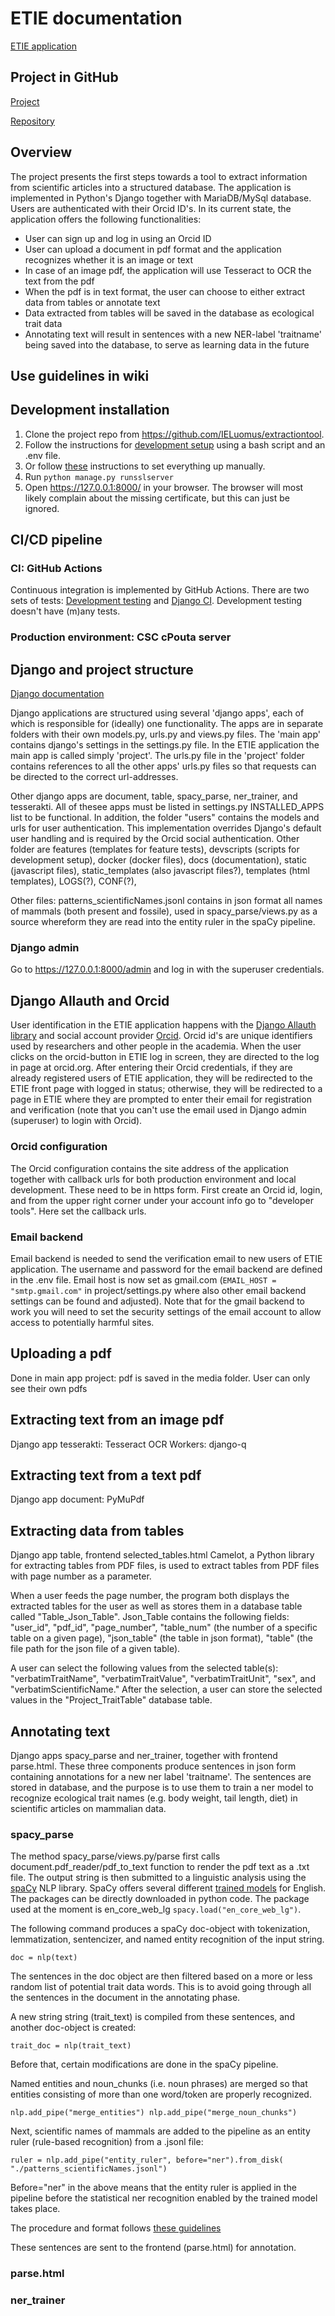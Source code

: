 # ETIE documentation

[ETIE application](https://etie.it.helsinki.fi/)

## Project in GitHub

[Project](https://github.com/IELuomus)

[Repository](https://github.com/IELuomus/extractiontool)

## Overview

The project presents the first steps towards a tool to
extract information from scientific articles into a
structured database. The application is implemented in
Python's Django together with MariaDB/MySql database. Users
are authenticated with their Orcid ID's. In its current state, 
the application offers the following functionalities:

* User can sign up and log in using an Orcid ID
* User can upload a document in pdf format and the application 
recognizes whether it is an image or text 
* In case of an image pdf, the application will use Tesseract 
to OCR the text from the pdf
* When the pdf is in text format, the user can choose to either extract data from tables or annotate text
* Data extracted from tables will be saved in the database as ecological trait data
* Annotating text will result in sentences with a new NER-label 'traitname' being saved into the database, 
  to serve as learning data in the future

## Use guidelines in wiki 

## Development installation

1. Clone the project repo from https://github.com/IELuomus/extractiontool.
1. Follow the instructions for [development setup](https://github.com/IELuomus/extractiontool/blob/main/docs/development_setup.md) using a bash script and an .env file.
1. Or follow [these](https://github.com/IELuomus/extractiontool/blob/main/docs/development_setup_manual.md) instructions to set everything up manually. 
1. Run `python manage.py runsslserver`
1. Open https://127.0.0.1:8000/ in your browser. The browser will most likely complain about the missing certificate, but this can just be ignored.


## CI/CD pipeline

### CI: GitHub Actions
Continuous integration is implemented by GitHub Actions. There are two sets of tests: [Development testing](https://github.com/IELuomus/extractiontool/actions/runs/830148389/workflow) and [Django CI](https://github.com/IELuomus/extractiontool/actions/runs/828076067/workflow). Development testing doesn't have (m)any tests. 

### Production environment: CSC cPouta server


## Django and project structure
[Django documentation](https://docs.djangoproject.com/en/3.2/)

Django applications are structured using several 'django apps', each of which is responsible for (ideally) one functionality. The apps are in separate folders with their own models.py, urls.py and views.py files. The 'main app' contains django's settings in the settings.py file. In the ETIE application the main app is called simply 'project'. The urls.py file in the 'project' folder contains references to all the other apps' urls.py files so that requests can be directed to the correct url-addresses.  

Other django apps are document, table, spacy_parse, ner_trainer, and tesserakti. All of thesee apps must be listed in settings.py INSTALLED_APPS list to be functional. In addition, the folder "users" contains the models and urls for user authentication. This implementation overrides Django's default user handling and is required by the Orcid social authentication. Other folder are features (templates for feature tests), devscripts (scripts for development setup), docker (docker files), docs (documentation), static (javascript files), static_templates (also javascript files?), templates (html templates), LOGS(?), CONF(?),  

Other files:
patterns_scientificNames.jsonl contains  in json format all names of mammals (both present and fossile), used in spacy_parse/views.py 
as a source whereform they are read into the entity ruler in the spaCy pipeline.

### Django admin

Go to https://127.0.0.1:8000/admin and log in with the superuser credentials.

## Django Allauth and Orcid
User identification in the ETIE application happens with the [Django Allauth library](https://django-allauth.readthedocs.io/) and social account provider [Orcid](https://orcid.org). Orcid id's are unique identifiers used by researchers and other people in the academia. When the user clicks on the orcid-button in ETIE log in screen, they are directed to the log in page at orcid.org. After entering their Orcid credentials, if they are already registered users of ETIE application, they will be redirected to the ETIE front page with logged in status; otherwise, they will be redirected to a page in ETIE where they are prompted to enter their email for registration and verification (note that you can't use the email used in Django admin (superuser) to login with Orcid).

### Orcid configuration
The Orcid configuration contains the site address of the application together with callback urls for both production environment and local development. These need to be in https form. First create an Orcid id, login, and from the upper right corner under your account info go to 
"developer tools". Here set the callback urls. 

### Email backend
Email backend is needed to send the verification email to new users of ETIE application. The username and password for the email backend are defined in the .env file. Email host is now set as gmail.com (`EMAIL_HOST = "smtp.gmail.com"` in project/settings.py where also other email backend settings can be found and adjusted). Note that for the gmail backend to work you will need to set the security settings of the email account to allow access to potentially harmful sites.

## Uploading a pdf
Done in main app project: pdf is saved in the media folder.
User can only see their own pdfs

## Extracting text from an image pdf
Django app tesserakti: Tesseract OCR
Workers: django-q

## Extracting text from a text pdf 
Django app document: PyMuPdf

## Extracting data from tables
Django app table, frontend selected_tables.html
Camelot, a Python library for extracting tables from PDF files, is used to extract tables from PDF files with page number as a parameter.

When a user feeds the page number, the program both displays the extracted tables for the user as well as stores them in a database table called "Table_Json_Table". Json_Table contains the following fields: "user_id", "pdf_id", "page_number", "table_num" (the number of a specific table on a given page), "json_table" (the table in json format), "table" (the file path for the json file of a given table). 

A user can select the following values from the selected table(s):
 "verbatimTraitName", "verbatimTraitValue", "verbatimTraitUnit", "sex", and "verbatimScientificName."
After the selection, a user can store the selected values in the "Project_TraitTable" database table.

## Annotating text
Django apps spacy_parse and ner_trainer, together with frontend parse.html. These three components produce sentences in json form containing annotations for a new ner label 'traitname'. The sentences are stored in database, and the purpose is to use them to train a ner model to recognize ecological trait names (e.g. body weight, tail length, diet) in scientific articles on mammalian data.

### spacy_parse
The method spacy_parse/views.py/parse first calls document.pdf_reader/pdf_to_text function to render the pdf text as a .txt file. The output string is then submitted to a linguistic analysis using the [spaCy](spacy.io) NLP library. SpaCy offers several different [trained models](https://spacy.io/models) for English. The packages can be directly downloaded in python code. The package used at the moment is en_core_web_lg   `spacy.load("en_core_web_lg")`.
 
 The following command produces a spaCy doc-object with tokenization, lemmatization, sentencizer, and named entity recognition of the input string.
 
 `doc = nlp(text)`

The sentences in the doc object are then filtered based on a more or less random list of potential trait data words. 
This is to avoid going through all the sentences in the document in the annotating phase. 

A new string string (trait_text) is compiled from these sentences, and another doc-object is created:

`trait_doc = nlp(trait_text)`

Before that, certain modifications are done in the spaCy pipeline. 

Named entities and noun_chunks (i.e. noun phrases) are merged so that entities consisting of more than one word/token are properly recognized.

`nlp.add_pipe("merge_entities")
 nlp.add_pipe("merge_noun_chunks")`

Next, scientific names of mammals are added to the pipeline as an entity ruler (rule-based recognition) from a .jsonl file:

`ruler = nlp.add_pipe("entity_ruler", before="ner").from_disk(
            "./patterns_scientificNames.jsonl")`

Before="ner" in the above means that the entity ruler is applied in the pipeline before the statistical ner recognition enabled by the trained model takes place.

The procedure and format follows [these guidelines](https://towardsdatascience.com/custom-named-entity-recognition-using-spacy-7140ebbb3718)

These sentences are sent to the frontend (parse.html) for annotation.


### parse.html

### ner_trainer
